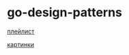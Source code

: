 # go-design-patterns

[плейлист](https://www.youtube.com/watch?v=o9sCFOv-uKE&list=PLxj7Nz8YYkVW5KHnsb9qWUDP2eD1TXl1N)

[картинки](https://refactoring.guru/ru/design-patterns/go)
